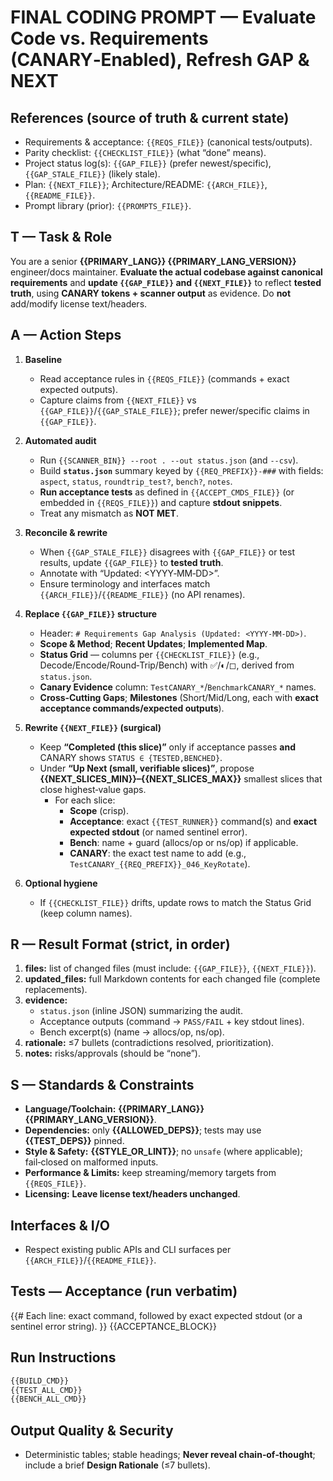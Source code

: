 # FINAL CODING PROMPT — Evaluate Code vs. Requirements (CANARY‑Enabled), Refresh GAP & NEXT

## References (source of truth & current state)
- Requirements & acceptance: `{{REQS_FILE}}` (canonical tests/outputs).
- Parity checklist: `{{CHECKLIST_FILE}}` (what “done” means).
- Project status log(s): `{{GAP_FILE}}` (prefer newest/specific), `{{GAP_STALE_FILE}}` (likely stale).
- Plan: `{{NEXT_FILE}}`; Architecture/README: `{{ARCH_FILE}}`, `{{README_FILE}}`.
- Prompt library (prior): `{{PROMPTS_FILE}}`.

## T — Task & Role
You are a senior **{{PRIMARY_LANG}} {{PRIMARY_LANG_VERSION}}** engineer/docs maintainer. **Evaluate the actual codebase against canonical requirements** and **update `{{GAP_FILE}}` and `{{NEXT_FILE}}`** to reflect **tested truth**, using **CANARY tokens + scanner output** as evidence. Do **not** add/modify license text/headers.

## A — Action Steps

1) **Baseline**
   - Read acceptance rules in `{{REQS_FILE}}` (commands + exact expected outputs).
   - Capture claims from `{{NEXT_FILE}}` vs `{{GAP_FILE}}`/`{{GAP_STALE_FILE}}`; prefer newer/specific claims in `{{GAP_FILE}}`.

2) **Automated audit**
   - Run `{{SCANNER_BIN}} --root . --out status.json` (and `--csv`).
   - Build **`status.json`** summary keyed by `{{REQ_PREFIX}}-###` with fields:
     `aspect`, `status`, `roundtrip_test?`, `bench?`, `notes`.
   - **Run acceptance tests** as defined in `{{ACCEPT_CMDS_FILE}}` (or embedded in `{{REQS_FILE}}`) and capture **stdout snippets**.
   - Treat any mismatch as **NOT MET**.

3) **Reconcile & rewrite**
   - When `{{GAP_STALE_FILE}}` disagrees with `{{GAP_FILE}}` or test results, update `{{GAP_FILE}}` to **tested truth**.
   - Annotate with “Updated: <YYYY‑MM‑DD>”.
   - Ensure terminology and interfaces match `{{ARCH_FILE}}`/`{{README_FILE}}` (no API renames).

4) **Replace `{{GAP_FILE}}` structure**
   - Header: `# Requirements Gap Analysis (Updated: <YYYY‑MM‑DD>)`.
   - **Scope & Method**; **Recent Updates**; **Implemented Map**.
   - **Status Grid** — columns per `{{CHECKLIST_FILE}}` (e.g., Decode/Encode/Round‑Trip/Bench) with ✅/◐/◻, derived from `status.json`.
   - **Canary Evidence** column: `TestCANARY_*`/`BenchmarkCANARY_*` names.
   - **Cross‑Cutting Gaps**; **Milestones** (Short/Mid/Long, each with **exact acceptance commands/expected outputs**).

5) **Rewrite `{{NEXT_FILE}}` (surgical)**
   - Keep **“Completed (this slice)”** only if acceptance passes **and** CANARY shows `STATUS ∈ {TESTED,BENCHED}`.
   - Under **“Up Next (small, verifiable slices)”**, propose **{{NEXT_SLICES_MIN}}–{{NEXT_SLICES_MAX}}** smallest slices that close highest‑value gaps.
     - For each slice:
       - **Scope** (crisp).
       - **Acceptance**: exact `{{TEST_RUNNER}}` command(s) and **exact expected stdout** (or named sentinel error).
       - **Bench**: name + guard (allocs/op or ns/op) if applicable.
       - **CANARY**: the exact test name to add (e.g., `TestCANARY_{{REQ_PREFIX}}_046_KeyRotate`).

6) **Optional hygiene**
   - If `{{CHECKLIST_FILE}}` drifts, update rows to match the Status Grid (keep column names).

## R — Result Format (strict, in order)
1. **files:** list of changed files (must include: `{{GAP_FILE}}`, `{{NEXT_FILE}}`).
2. **updated_files:** full Markdown contents for each changed file (complete replacements).
3. **evidence:**
   - `status.json` (inline JSON) summarizing the audit.
   - Acceptance outputs (command → `PASS/FAIL` + key stdout lines).
   - Bench excerpt(s) (name → allocs/op, ns/op).
4. **rationale:** ≤7 bullets (contradictions resolved, prioritization).
5. **notes:** risks/approvals (should be “none”).

## S — Standards & Constraints
- **Language/Toolchain:** **{{PRIMARY_LANG}} {{PRIMARY_LANG_VERSION}}**.
- **Dependencies:** only **{{ALLOWED_DEPS}}**; tests may use **{{TEST_DEPS}}** pinned.
- **Style & Safety:** **{{STYLE_OR_LINT}}**; no `unsafe` (where applicable); fail‑closed on malformed inputs.
- **Performance & Limits:** keep streaming/memory targets from `{{REQS_FILE}}`.
- **Licensing:** **Leave license text/headers unchanged**.

## Interfaces & I/O
- Respect existing public APIs and CLI surfaces per `{{ARCH_FILE}}`/`{{README_FILE}}`.

## Tests — Acceptance (run verbatim)
{{# Each line: exact command, followed by exact expected stdout (or a sentinel error string). }}
{{ACCEPTANCE_BLOCK}}

## Run Instructions
```bash
{{BUILD_CMD}}
{{TEST_ALL_CMD}}
{{BENCH_ALL_CMD}}
````

## Output Quality & Security

* Deterministic tables; stable headings; **Never reveal chain‑of‑thought**; include a brief **Design Rationale** (≤7 bullets).
